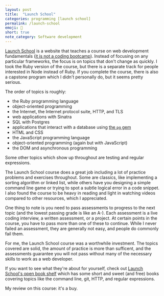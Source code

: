 ```yaml
---
layout: post
title:  "Launch School"
categories: programming [launch school]
permalink: /launch-school
emoji: 🙂
short: true
note_category: Software development
---
```


[Launch School](https://launchschool.com) is a website that teaches a course on web development fundamentals ([it is not a coding bootcamp](https://medium.com/launch-school/were-not-a-bootcamp-c33901412c38)). Instead of focusing on any particular frameworks, the focus is on topics that don't change as quickly. I took the Ruby version of the course, but there is a separate track for people interested in Node instead of Ruby. If you complete the course, there is also a capstone program which I didn't personally do, but it seems pretty serious.

The order of topics is roughly:
- the Ruby programming language
- object-oriented programming
- the Internet, the Internet protocol suite, HTTP, and TLS
- web applications with Sinatra
- SQL with Postgres
- applications that interact with a database using [the `pg` gem](https://github.com/ged/ruby-pg)
- HTML and CSS
- the JavaScript programming language
- object-oriented programming (again but with JavaScript)
- the DOM and asynchronous programming

Some other topics which show up throughout are testing and regular expressions.

The Launch School course does a great job including a lot of practice problems and exercises throughout. Some are classics, like implementing a sorting algorithm or linked list, while others have you designing a simple command line game or trying to spot a subtle logical error in a code snippet. I also found the course to be heavy in reading and light in watching videos compared to other resources, which I appreciated.

One thing to note is you need to pass assessments to progress to the next topic (and the lowest passing grade is like an A-). Each assessment is a live coding interview, a written assessment, or a project. At certain points in the course, you have to pass more than one of these to continue. While I never failed an assessment, they are generally not easy, and people do commonly fail them.

For me, the Launch School course was a worthwhile investment. The topics covered are solid, the amount of practice is more than sufficent, and the assessments guarantee you will not pass without many of the necessary skills to work as a web developer.

If you want to see what they're about for yourself, check out [Launch School's open book shelf](https://launchschool.com/books) which has some short and sweet (and free) books covering topics like the command line, git, HTTP, and regular expressions.

My review on this course: it's a buy.